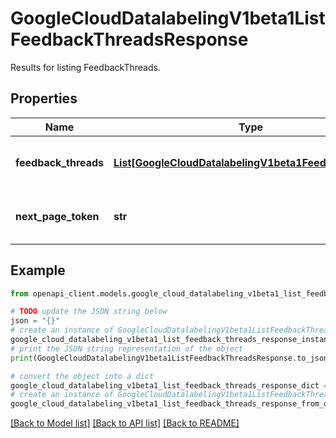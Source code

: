 # GoogleCloudDatalabelingV1beta1ListFeedbackThreadsResponse

Results for listing FeedbackThreads.

## Properties

Name | Type | Description | Notes
------------ | ------------- | ------------- | -------------
**feedback_threads** | [**List[GoogleCloudDatalabelingV1beta1FeedbackThread]**](GoogleCloudDatalabelingV1beta1FeedbackThread.md) | The list of feedback threads to return. | [optional] 
**next_page_token** | **str** | A token to retrieve next page of results. | [optional] 

## Example

```python
from openapi_client.models.google_cloud_datalabeling_v1beta1_list_feedback_threads_response import GoogleCloudDatalabelingV1beta1ListFeedbackThreadsResponse

# TODO update the JSON string below
json = "{}"
# create an instance of GoogleCloudDatalabelingV1beta1ListFeedbackThreadsResponse from a JSON string
google_cloud_datalabeling_v1beta1_list_feedback_threads_response_instance = GoogleCloudDatalabelingV1beta1ListFeedbackThreadsResponse.from_json(json)
# print the JSON string representation of the object
print(GoogleCloudDatalabelingV1beta1ListFeedbackThreadsResponse.to_json())

# convert the object into a dict
google_cloud_datalabeling_v1beta1_list_feedback_threads_response_dict = google_cloud_datalabeling_v1beta1_list_feedback_threads_response_instance.to_dict()
# create an instance of GoogleCloudDatalabelingV1beta1ListFeedbackThreadsResponse from a dict
google_cloud_datalabeling_v1beta1_list_feedback_threads_response_from_dict = GoogleCloudDatalabelingV1beta1ListFeedbackThreadsResponse.from_dict(google_cloud_datalabeling_v1beta1_list_feedback_threads_response_dict)
```
[[Back to Model list]](../README.md#documentation-for-models) [[Back to API list]](../README.md#documentation-for-api-endpoints) [[Back to README]](../README.md)


